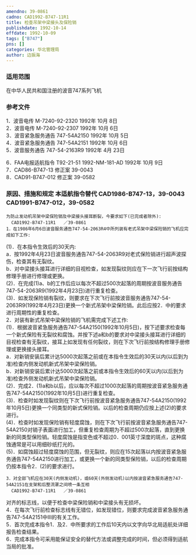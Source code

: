 ```yaml
---
amendno: 39-0861  
cadno: CAD1992-B747-11R1  
title: 检查吊架中梁接头及保险销  
publishdate: 1992-10-14  
effdate: 1992-10-09  
tags: ["B747"]  
pns: []  
categories: 华北管理局  
author: 边振海  
---
```

  
### 适用范围  
在中华人民共和国注册的波音747系列飞机  
  
<!--more-->  
### 参考文件  
1．波音电传 M-7240-92-2320 1992年 10月 8日  
 2．波音电传 M-7240-92-2307 1992年 10月 6日  
 3．波音紧急服务通告 747-54A2150 1992年 10月 5日  
 4．波音紧急服务通告 747-54A2151 1992年 10月 6日  
 5．波音服务通告 747-54-2163R9 1992年 4月 23日  
  
 6．FAA电报适航指令 T92-21-51 1992-NM-181-AD 1992年 10月 9日  
 7．CAD86-B747-13 修正案 39-0043  
8．CAD91-B747-012 修正案 39-0582  
  
### 原因、措施和规定 本适航指令替代 CAD1986-B747-13，39-0043 CAD1991-B747-012，39-0582  
    为防止发动机吊架中梁保险销及中梁接头接耳断裂，今要求如下(已完成者除外):  
      CAD1992-B747-11R1   ／39-0861  
    1．在1986年6月6日波音服务通告747-54-2063R4中所列装有老式吊架中梁保险销的飞机应完成如下工作:  
(1)．在本指令生效后的30天内:  
      a．按1992年4月23日波音服务通告747-54-2063R9对老式保险销进行超声波探伤，检查其有无裂纹。  
      b．对中梁接头接耳进行详细的目视检查，如发现裂纹则应在下一次飞行前按结构修理手册进行修理或更换。  
(2)．在完成(1)a、b的工作后应以每次不超过500次起落的周期按波音服务通告747-54-2063R9(1992年4月23日)进行重复检查。  
     (3)．如发现保险销有裂纹，则要求在下次飞行前按波音服务通告747-54-2063R9(1992年4月23日)更换一个新式吊架中梁保险销。此后应按2．中的要求进行周期性的重复检查。  
2．对装有新式吊架中梁保险销的飞机需完成下述工作:  
     (1)．根据波音紧急服务通告747-54A2150(1992年10月5日)，按下述要求检查每一个新式保险有无裂纹和腐蚀。并按下述a和b的要求对中梁接头接耳进行详细的目视检查有无裂纹，接耳上如发现有任何裂纹，则在下次飞行前按结构修理手册修理或更换接头接耳。  
      a．对新销安装后累计达5000次起落之前或在本指令生效后的30天以内(以后到为准)检查内侧发动机新式吊架中梁保险销。  
      b．对新销安装后累计达5000次起落之前或本指令生效后的60天以内(以后到为准)检查外侧发动机新式吊架中梁保险销。  
     (2)．完成2．(1)a和b以后，应以每次不超过1000次起落的周期按波音紧急服务通告747-54A2150(1992年10月5日)进行重复检查。  
     (3)．检查时如发现裂纹则在下次飞行前按波音紧急服务通告747-54A2150(1992年10月5日)更换一个同类型的新式保险销。以后的检查周期仍应按上述(2)的要求进行。  
     (4)．检查时如发现保险销有轻度腐蚀，则在下次飞行前按波音紧急服务通告747-54A2150对销子表面进行加工，但重复检查周期为不超过500次起落，直到更换新的同类型保险销。轻度腐蚀是指变色或不超过0．001英寸深度的斑点，这种腐蚀通常是可以用细砂纸打光的。  
(5)．如腐蚀超过轻度腐蚀的范围，但无裂纹，则应在15次起落以内按波音紧急服务通告747-54A2150进行加工，或更换一个新的同类型保险销，以后的检查周期仍按本指令2．(2)的要求进行。  
  
    3．对全部飞机应在30天(内侧发动机)，或60天(外侧发动机)以内按波音紧急服务通告747-54A2151在支架和后整流罩之间喷一条互相  
      CAD1992-B747-11R1   ／39-0861  
对齐的标志线，以便于检查中梁保险销和中梁接头有无损坏。  
    4．在每次飞行前检查标志线有无错位，如发现错位，则要求完成波音紧急服务通告747-54A2151中Ⅲ的有关工作。  
    5．首次完成本指令1．及2．中所要求的工作后10天内以文字向华北局适航处详细报告检查结果。  
    6．完成本指令可采用能保证安全的替代方法或调整完成的时间，但必须得到适航当局的批准。  
  
